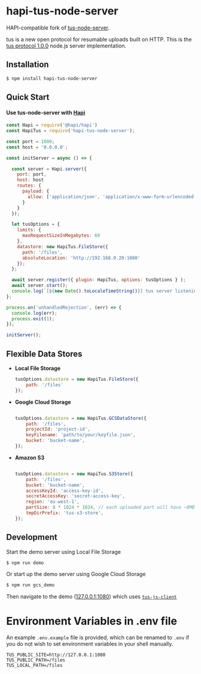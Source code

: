 # hapi-tus-node-server

HAPI-compatible fork of [tus-node-server](https://github.com/tus/tus-node-server).

tus is a new open protocol for resumable uploads built on HTTP. This is the [tus protocol 1.0.0](http://tus.io/protocols/resumable-upload.html) node.js server implementation.

## Installation

```bash
$ npm install hapi-tus-node-server
```

## Quick Start

#### Use tus-node-server with [Hapi](https://github.com/hapijs/hapi)

```js
const Hapi = require('@hapi/hapi')
const HapiTus = require('hapi-tus-node-server');

const port = 1080;
const host = '0.0.0.0';

const initServer = async () => {

  const server = Hapi.server({
    port: port,
    host: host
    routes: {
      payload: {
        allow: ['application/json', 'application/x-www-form-urlencoded', 'application/offset+octet-stream', 'multipart/form-data']
      }
    }
  });

  let tusOptions = {
    limits: {
      maxRequestSizeInMegabytes: 60
    },
    datastore: new HapiTus.FileStore({
      path: '/files',
      absoluteLocation: 'http://192.168.0.20:1080'
    });
  };

  await server.register({ plugin: HapiTus, options: tusOptions } );
  await server.start();
  console.log(`[${new Date().toLocaleTimeString()}] tus server listening at %s using FileStore`, server.info.uri);
};

process.on('unhandledRejection', (err) => {
  console.log(err);
  process.exit(1);
});

initServer();

```

## Flexible Data Stores

- **Local File Storage**
    ```js
    tusOptions.datastore = new HapiTus.FileStore({
        path: '/files'
    });
    ```

- **Google Cloud Storage**
    ```js

    tusOptions.datastore = new HapiTus.GCSDataStore({
        path: '/files',
        projectId: 'project-id',
        keyFilename: 'path/to/your/keyfile.json',
        bucket: 'bucket-name',
    });
    ```

- **Amazon S3**
    ```js

    tusOptions.datastore = new HapiTus.S3Store({
        path: '/files',
        bucket: 'bucket-name',
        accessKeyId: 'access-key-id',
        secretAccessKey: 'secret-access-key',
        region: 'eu-west-1',
        partSize: 8 * 1024 * 1024, // each uploaded part will have ~8MB,
        tmpDirPrefix: 'tus-s3-store',
    });
    ```

## Development

Start the demo server using Local File Storage
```bash
$ npm run demo
```

Or start up the demo server using Google Cloud Storage
```bash
$ npm run gcs_demo
```

Then navigate to the demo ([127.0.0.1:1080](http://127.0.0.1:1080)) which uses [`tus-js-client`](https://github.com/tus/tus-js-client)

# Environment Variables in .env file

An example `.env.example` file is provided, which can be renamed to `.env` if you do not wish to set environment variables in your shell manually.

```
TUS_PUBLIC_SITE=http://127.0.0.1:1080
TUS_PUBLIC_PATH=/files
TUS_LOCAL_PATH=/files
```
